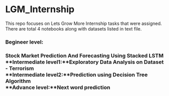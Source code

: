# LGM_Internship
This repo focuses on Lets Grow More Internship tasks that were assigned. There are total 4 notebooks along with datasets listed in text file.
<br><h3>Begineer level:<h3>Stock Market Prediction And Forecasting Using Stacked LSTM
<br>**Intermediate level1:**Exploratory Data Analysis on Dataset - Terrorism 
<br>**Intermediate level2:**Prediction using Decision Tree  Algorithm
<br>**Advance level:**Next word prediction
